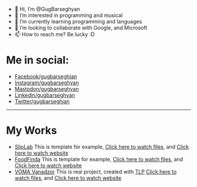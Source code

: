- 👋 Hi, I’m @GugBarseghyan
- 👀 I’m interested in programming and musical
- 🌱 I’m currently learning programming and languages
- 💞️ I’m looking to collaborate with Google, and Microsoft
- 📫 How to reach me? Be lucky :D

<h1>Me in social:</h1>
<ul>
  <li><a target="_blank" href="https://www.facebook.com/gugbarseghian">Facebook/gugbarseghian</a></li>
  <li><a target="_blank" href="https://www.instagram.com/gugbarseghyan">Instagram/gugbarseghyan</a></li>
  <li><a target="_blank" href="https://mastodon.social/web/@gugbarseghyan">Mastodon/gugbarseghyan</a></li>
  <li><a target="_blank" href="https://www.linkedin.com/in/gugbarseghyan/">Linkedin/gugbarseghyan</a></li>
  <li><a target="_blank" href="https://twitter.com/gugbarseghian">Twitter/gugbarseghian</a></li>
</ul>

<hr>

<h1>My Works</h1>
<ul>
  <li><u>SlipLab</u> This is template for example, <a target="_blank" href="https://github.com/GugBarseghyan/SlipLab">Click here to watch files</a>, and <a target="_blank" href="https://gugbarseghyan.github.io/SlipLab/">Click here to watch website</a></li>
  <li><u>FoodFinda</u> This is template for example, <a target="_blank" href="https://github.com/GugBarseghyan/FoodFinda">Click here to watch files</a>, and <a target="_blank" href="https://gugbarseghyan.github.io/FoodFinda/">Click here to watch website</a></li>
  <li><u>VOMA Vanadzor</u> This is real project, created with <a target="_blank" href="https://www.facebook.com/TechnologyLearningPlanet/">TLP</a> <a target="_blank" href="https://github.com/GugBarseghyan/VOMA_Vanadzor">Click here to watch files</a>, and <a href="https://gugbarseghyan.github.io/VOMA_Vanadzor/">Click here to watch website</a></li>
</ul>
